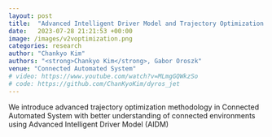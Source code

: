 ```yaml
---
layout: post
title:  "Advanced Intelligent Driver Model and Trajectory Optimization in Connected Automated System"
date:   2023-07-28 21:21:53 +00:00
image: /images/v2voptimization.png
categories: research
author: "Chankyo Kim"
authors: "<strong>Chankyo Kim</strong>, Gabor Oroszk"
venue: "Connected Automated System"
# video: https://www.youtube.com/watch?v=MLmgGQWkzSo
# code: https://github.com/ChanKyoKim/dyros_jet
---
```


We introduce advanced trajectory optimization methodology in Connected Automated System with better understanding of connected environments using Advanced Intelligent Driver Model (AIDM)
